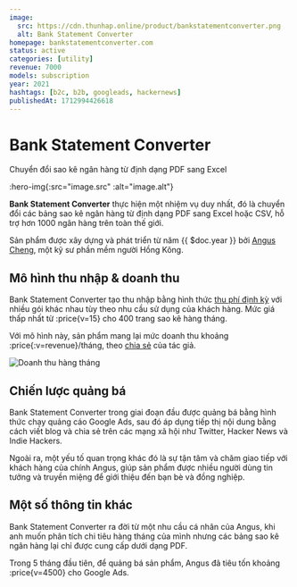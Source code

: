 ```yaml
---
image:
  src: https://cdn.thunhap.online/product/bankstatementconverter.png
  alt: Bank Statement Converter
homepage: bankstatementconverter.com
status: active
categories: [utility]
revenue: 7000
models: subscription
year: 2021
hashtags: [b2c, b2b, googleads, hackernews]
publishedAt: 1712994426618
---
```


# Bank Statement Converter

Chuyển đổi sao kê ngân hàng từ định dạng PDF sang Excel

:hero-img{:src="image.src" :alt="image.alt"}

__Bank Statement Converter__ thực hiện một nhiệm vụ duy nhất, đó là chuyển đổi các bảng sao kê ngân hàng từ định dạng PDF sang Excel hoặc CSV, hỗ trợ hơn 1000 ngân hàng trên toàn thế giới.

Sản phẩm được xây dựng và phát triển từ năm {{ $doc.year }} bởi [Angus Cheng](https://twitter.com/BallerIndustry), một kỹ sư phần mềm người Hồng Kông.

## Mô hình thu nhập & doanh thu

Bank Statement Converter tạo thu nhập bằng hình thức [thu phí định kỳ](https://bankstatementconverter.com/subscribe) với nhiều gói khác nhau tùy theo nhu cầu sử dụng của khách hàng. Mức giá thấp nhất từ :price{v=15} cho 400 trang sao kê hàng tháng.

Với mô hình này, sản phẩm mang lại mức doanh thu khoảng :price{:v=revenue}/tháng, theo [chia sẻ](https://bankstatementconverter.com/blog/posts/2023-03-02-february-sales-numbers/) của tác giả.

![Doanh thu hàng tháng](https://bankstatementconverter.com/blog/images/2023-03-02/net-volume.png)

## Chiến lược quảng bá

Bank Statement Converter trong giai đoạn đầu được quảng bá bằng hình thức chạy quảng cáo Google Ads, sau đó áp dụng tiếp thị nội dung bằng cách viết blog và chia sẻ trên các mạng xã hội như Twitter, Hacker News và Indie Hackers.

Ngoài ra, một yếu tố quan trọng khác đó là sự tận tâm và chăm giao tiếp với khách hàng của chính Angus, giúp sản phẩm được nhiều người dùng tin tưởng và truyền miệng để giới thiệu đến bạn bè và đồng nghiệp.

## Một số thông tin khác

Bank Statement Converter ra đời từ một nhu cầu cá nhân của Angus, khi anh muốn phân tích chi tiêu hàng tháng của mình nhưng các bảng sao kê ngân hàng lại chỉ được cung cấp dưới dạng PDF.

Trong 5 tháng đầu tiên, để quảng bá sản phẩm, Angus đã tiêu tốn khoảng :price{v=4500} cho Google Ads.

